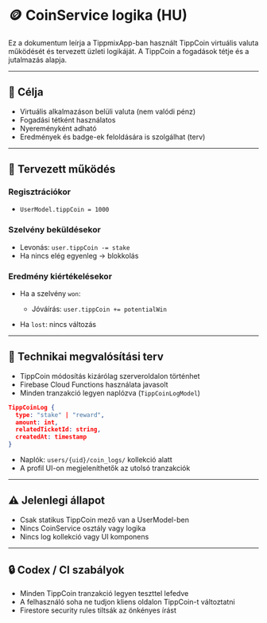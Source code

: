 # 🪙 CoinService logika (HU)

Ez a dokumentum leírja a TippmixApp-ban használt TippCoin virtuális valuta működését és tervezett üzleti logikáját.
A TippCoin a fogadások tétje és a jutalmazás alapja.

---

## 🎯 Célja

- Virtuális alkalmazáson belüli valuta (nem valódi pénz)
- Fogadási tétként használatos
- Nyereményként adható
- Eredmények és badge-ek feloldására is szolgálhat (terv)

---

## 🧠 Tervezett működés

### Regisztrációkor

- `UserModel.tippCoin = 1000`

### Szelvény beküldésekor

- Levonás: `user.tippCoin -= stake`
- Ha nincs elég egyenleg → blokkolás

### Eredmény kiértékelésekor

- Ha a szelvény `won`:

  - Jóváírás: `user.tippCoin += potentialWin`
- Ha `lost`: nincs változás

---

## 🧾 Technikai megvalósítási terv

- TippCoin módosítás kizárólag szerveroldalon történhet
- Firebase Cloud Functions használata javasolt
- Minden tranzakció legyen naplózva (`TippCoinLogModel`)

```json
TippCoinLog {
  type: "stake" | "reward",
  amount: int,
  relatedTicketId: string,
  createdAt: timestamp
}
```

- Naplók: `users/{uid}/coin_logs/` kollekció alatt
- A profil UI-on megjeleníthetők az utolsó tranzakciók

---

## ⚠️ Jelenlegi állapot

- Csak statikus TippCoin mező van a UserModel-ben
- Nincs CoinService osztály vagy logika
- Nincs log kollekció vagy UI komponens

---

## 🔒 Codex / CI szabályok

- Minden TippCoin tranzakció legyen teszttel lefedve
- A felhasználó soha ne tudjon kliens oldalon TippCoin-t változtatni
- Firestore security rules tiltsák az önkényes írást
